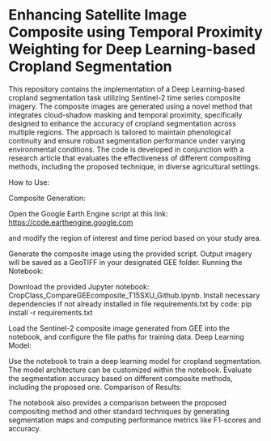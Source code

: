 # Enhancing Satellite Image Composite using Temporal Proximity Weighting for Deep Learning-based Cropland Segmentation
This repository contains the implementation of a Deep Learning-based cropland segmentation task utilizing Sentinel-2 time series composite imagery. The composite images are generated using a novel method that integrates cloud-shadow masking and temporal proximity, specifically designed to enhance the accuracy of cropland segmentation across multiple regions. The approach is tailored to maintain phenological continuity and ensure robust segmentation performance under varying environmental conditions. The code is developed in conjunction with a research article that evaluates the effectiveness of different compositing methods, including the proposed technique, in diverse agricultural settings.


How to Use:

Composite Generation:

Open the Google Earth Engine script at this link:
https://code.earthengine.google.com

and modify the region of interest and time period based on your study area.

Generate the composite image using the provided script. Output imagery will be saved as a GeoTIFF in your designated GEE folder.
Running the Notebook:

Download the provided Jupyter notebook: CropClass_CompareGEEcomposite_T15SXU_Github.ipynb.
Install necessary dependencies if not already installed in file requirements.txt by code:
pip install -r requirements.txt

Load the Sentinel-2 composite image generated from GEE into the notebook, and configure the file paths for training data.
Deep Learning Model:

Use the notebook to train a deep learning model for cropland segmentation. The model architecture can be customized within the notebook.
Evaluate the segmentation accuracy based on different composite methods, including the proposed one.
Comparison of Results:

The notebook also provides a comparison between the proposed compositing method and other standard techniques by generating segmentation maps and computing performance metrics like F1-scores and accuracy.
